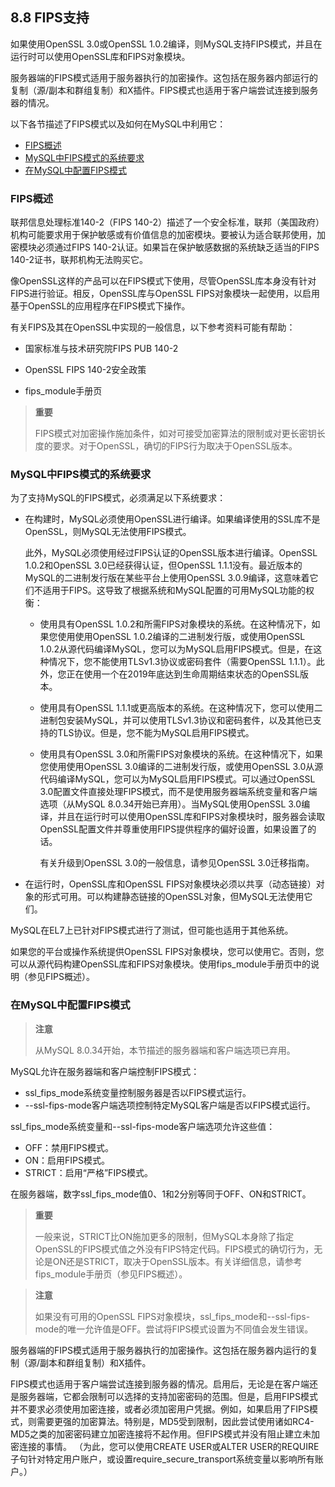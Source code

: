 ## 8.8 FIPS支持

如果使用OpenSSL 3.0或OpenSSL 1.0.2编译，则MySQL支持FIPS模式，并且在运行时可以使用OpenSSL库和FIPS对象模块。

服务器端的FIPS模式适用于服务器执行的加密操作。这包括在服务器内部运行的复制（源/副本和群组复制）和X插件。FIPS模式也适用于客户端尝试连接到服务器的情况。

以下各节描述了FIPS模式以及如何在MySQL中利用它：

- [FIPS概述](#FIPS概述)
- [MySQL中FIPS模式的系统要求](#MySQL中FIPS模式的系统要求)
- [在MySQL中配置FIPS模式](#在MySQL中配置FIPS模式)

### FIPS概述

联邦信息处理标准140-2（FIPS 140-2）描述了一个安全标准，联邦（美国政府）机构可能要求用于保护敏感或有价值信息的加密模块。要被认为适合联邦使用，加密模块必须通过FIPS 140-2认证。如果旨在保护敏感数据的系统缺乏适当的FIPS 140-2证书，联邦机构无法购买它。

像OpenSSL这样的产品可以在FIPS模式下使用，尽管OpenSSL库本身没有针对FIPS进行验证。相反，OpenSSL库与OpenSSL FIPS对象模块一起使用，以启用基于OpenSSL的应用程序在FIPS模式下操作。

有关FIPS及其在OpenSSL中实现的一般信息，以下参考资料可能有帮助：

- 国家标准与技术研究院FIPS PUB 140-2

- OpenSSL FIPS 140-2安全政策

- fips_module手册页


> **重要**
>
> FIPS模式对加密操作施加条件，如对可接受加密算法的限制或对更长密钥长度的要求。对于OpenSSL，确切的FIPS行为取决于OpenSSL版本。

### MySQL中FIPS模式的系统要求

为了支持MySQL的FIPS模式，必须满足以下系统要求：

- 在构建时，MySQL必须使用OpenSSL进行编译。如果编译使用的SSL库不是OpenSSL，则MySQL无法使用FIPS模式。

  此外，MySQL必须使用经过FIPS认证的OpenSSL版本进行编译。OpenSSL 1.0.2和OpenSSL 3.0已经获得认证，但OpenSSL 1.1.1没有。最近版本的MySQL的二进制发行版在某些平台上使用OpenSSL 3.0.9编译，这意味着它们不适用于FIPS。这导致了根据系统和MySQL配置的可用MySQL功能的权衡：

  - 使用具有OpenSSL 1.0.2和所需FIPS对象模块的系统。在这种情况下，如果您使用使用OpenSSL 1.0.2编译的二进制发行版，或使用OpenSSL 1.0.2从源代码编译MySQL，您可以为MySQL启用FIPS模式。但是，在这种情况下，您不能使用TLSv1.3协议或密码套件（需要OpenSSL 1.1.1）。此外，您正在使用一个在2019年底达到生命周期结束状态的OpenSSL版本。

  - 使用具有OpenSSL 1.1.1或更高版本的系统。在这种情况下，您可以使用二进制包安装MySQL，并可以使用TLSv1.3协议和密码套件，以及其他已支持的TLS协议。但是，您不能为MySQL启用FIPS模式。

  - 使用具有OpenSSL 3.0和所需FIPS对象模块的系统。在这种情况下，如果您使用使用OpenSSL 3.0编译的二进制发行版，或使用OpenSSL 3.0从源代码编译MySQL，您可以为MySQL启用FIPS模式。可以通过OpenSSL 3.0配置文件直接处理FIPS模式，而不是使用服务器端系统变量和客户端选项（从MySQL 8.0.34开始已弃用）。当MySQL使用OpenSSL 3.0编译，并且在运行时可以使用OpenSSL库和FIPS对象模块时，服务器会读取OpenSSL配置文件并尊重使用FIPS提供程序的偏好设置，如果设置了的话。

    有关升级到OpenSSL 3.0的一般信息，请参见OpenSSL 3.0迁移指南。


- 在运行时，OpenSSL库和OpenSSL FIPS对象模块必须以共享（动态链接）对象的形式可用。可以构建静态链接的OpenSSL对象，但MySQL无法使用它们。


MySQL在EL7上已针对FIPS模式进行了测试，但可能也适用于其他系统。

如果您的平台或操作系统提供OpenSSL FIPS对象模块，您可以使用它。否则，您可以从源代码构建OpenSSL库和FIPS对象模块。使用fips_module手册页中的说明（参见FIPS概述）。

### 在MySQL中配置FIPS模式

> **注意**
>
> 从MySQL 8.0.34开始，本节描述的服务器端和客户端选项已弃用。

MySQL允许在服务器端和客户端控制FIPS模式：

- ssl_fips_mode系统变量控制服务器是否以FIPS模式运行。
- --ssl-fips-mode客户端选项控制特定MySQL客户端是否以FIPS模式运行。

ssl_fips_mode系统变量和--ssl-fips-mode客户端选项允许这些值：

- OFF：禁用FIPS模式。
- ON：启用FIPS模式。
- STRICT：启用“严格”FIPS模式。

在服务器端，数字ssl_fips_mode值0、1和2分别等同于OFF、ON和STRICT。

> **重要**
>
> 一般来说，STRICT比ON施加更多的限制，但MySQL本身除了指定OpenSSL的FIPS模式值之外没有FIPS特定代码。FIPS模式的确切行为，无论是ON还是STRICT，取决于OpenSSL版本。有关详细信息，请参考fips_module手册页（参见FIPS概述）。

> **注意**
>
> 如果没有可用的OpenSSL FIPS对象模块，ssl_fips_mode和--ssl-fips-mode的唯一允许值是OFF。尝试将FIPS模式设置为不同值会发生错误。

服务器端的FIPS模式适用于服务器执行的加密操作。这包括在服务器内运行的复制（源/副本和群组复制）和X插件。

FIPS模式也适用于客户端尝试连接到服务器的情况。启用后，无论是在客户端还是服务器端，它都会限制可以选择的支持加密密码的范围。但是，启用FIPS模式并不要求必须使用加密连接，或者必须加密用户凭据。例如，如果启用了FIPS模式，则需要更强的加密算法。特别是，MD5受到限制，因此尝试使用诸如RC4-MD5之类的加密密码建立加密连接将不起作用。但FIPS模式并没有阻止建立未加密连接的事情。 （为此，您可以使用CREATE USER或ALTER USER的REQUIRE子句针对特定用户账户，或设置require_secure_transport系统变量以影响所有账户。）